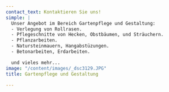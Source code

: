 ```yaml
---
contact_text: Kontaktieren Sie uns!
simple: |
  Unser Angebot im Bereich Gartenpflege und Gestaltung:
  - Verlegung von Rollrasen.
  - Pflegeschnitte von Hecken, Obstbäumen, und Sträuchern.
  - Pflanzarbeiten.
  - Natursteinmauern, Hangabstüzungen.
  - Betonarbeiten, Erdarbeiten.

  und vieles mehr...
image: "/content/images/_dsc3129.JPG"
title: Gartenpflege und Gestaltung

---
```

